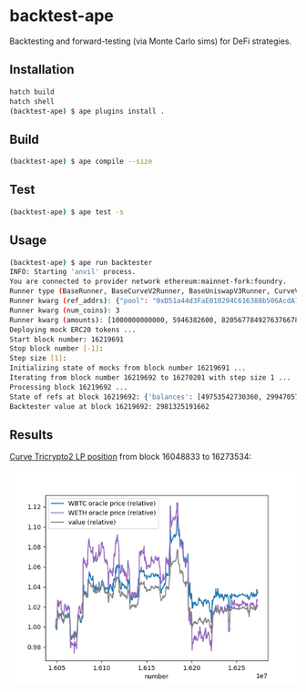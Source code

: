 # backtest-ape

Backtesting and forward-testing (via Monte Carlo sims) for DeFi strategies.

## Installation

```sh
hatch build
hatch shell
(backtest-ape) $ ape plugins install .
```

## Build

```sh
(backtest-ape) $ ape compile --size
```

## Test

```sh
(backtest-ape) $ ape test -s
```

## Usage

```sh
(backtest-ape) $ ape run backtester
INFO: Starting 'anvil' process.
You are connected to provider network ethereum:mainnet-fork:foundry.
Runner type (BaseRunner, BaseCurveV2Runner, BaseUniswapV3Runner, CurveV2LPRunner, UniswapV3LPRunner): CurveV2LPRunner
Runner kwarg (ref_addrs): {"pool": "0xD51a44d3FaE010294C616388b506AcdA1bfAAE46"}
Runner kwarg (num_coins): 3
Runner kwarg (amounts): [1000000000000, 5946382600, 820567784927637667840]
Deploying mock ERC20 tokens ...
Start block number: 16219691
Stop block number [-1]:
Step size [1]:
Initializing state of mocks from block number 16219691 ...
Iterating from block number 16219692 to 16270201 with step size 1 ...
Processing block 16219692 ...
State of refs at block 16219692: {'balances': [49753542730360, 299470579545, 42256392553951116624718], 'D': 149811847101739918524603074, 'A_gamma': [183752478137306770270222288013175834186240000, 581076037942835227425498917514114728328226821, 1633548703, 0], 'prices': [16693207875853529503168, 1185215639716509143580], 'total_supply': 179765246450053705933358}
Backtester value at block 16219692: 2981325191662
```

## Results

[Curve Tricrypto2 LP position](scripts/results/CurveV2LPRunner_16048833_-1_300.csv)
from block 16048833 to 16273534:

![](notebook/assets/curve/v2/lp.png)

